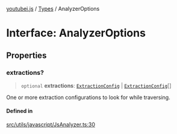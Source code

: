 [youtubei.js](../../../README.md) / [Types](../README.md) / AnalyzerOptions

# Interface: AnalyzerOptions

## Properties

### extractions?

> `optional` **extractions**: [`ExtractionConfig`](ExtractionConfig.md) \| [`ExtractionConfig`](ExtractionConfig.md)[]

One or more extraction configurations to look for while traversing.

#### Defined in

[src/utils/javascript/JsAnalyzer.ts:30](https://github.com/LuanRT/YouTube.js/blob/af92984523f90200a18314b94478a2697c9deab0/src/utils/javascript/JsAnalyzer.ts#L30)
